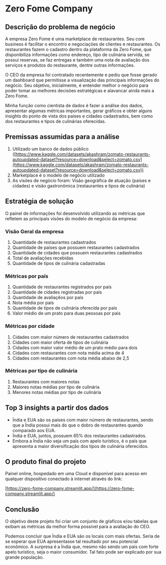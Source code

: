 # Zero Fome Company

## Descrição do problema de negócio

A empresa Zero Fome é uma marketplace de restaurantes. Seu core business é facilitar o encontro e negociações de clientes e restaurantes. Os restaurantes fazem o cadastro dentro da plataforma da Zero Fome, que disponibiliza informações como endereço, tipo de culinária servida, se possui reservas, se faz entregas e também uma nota de avaliação dos serviços e produtos do restaurante, dentre outras informações.

O CEO da empresa foi contratado recentemente e pediu que fosse gerado um dashboard que permitisse a visualização das principais informações do negócio. Seu objetivo, inicialmente, é entender melhor o negócio para poder tomar as melhores decisões estratégicas e alavancar ainda mais a Zero Fome.

Minha função como cientista de dados é fazer a análise dos dados, apresentar algumas métricas importantes, gerar gráficos e obter alguns insights do ponto de vista dos países e cidades cadastrados, bem como dos restaurantes e tipos de culinárias oferecidas.

## Premissas assumidas para a análise

1. Utilizado um banco de dados público ([https://www.kaggle.com/datasets/akashram/zomato-restaurants-autoupdated-dataset?resource=download&select=zomato.csv](https://www.kaggle.com/datasets/akashram/zomato-restaurants-autoupdated-dataset?resource=download&select=zomato.csv))
2. Marketplace é o modelo de negócio utilizado
3. As visões de negócio foram: Visão geográfica de atuação (países e cidades) e visão gastronômica (restaurantes e tipos de culinária) 

## Estratégia de solução

O painel de informações foi desenvolvido utilizando as métricas que refletem as principais visões do modelo de negócio da empresa:

### Visão Geral da empresa

1. Quantidade de restaurantes cadastrados
2. Quantidade de países que possuem restaurantes cadastrados
3. Quantidade de cidades que possuem restaurantes cadastrados
4. Total de avaliações recebidas
5. Quantidade de tipos de culinária cadastradas

### Métricas por país

1. Quantidade de restaurantes registrados por país
2. Quantidade de cidades registradas por país
3. Quantidade de avaliaçẽos por país
4. Nota média por país
5. Quantidade de tipos de culinária oferecida por país
6. Valor médio de um prato para duas pessoas por país 

### Métricas por cidade

1. Cidades com maior número de restaurantes cadastrados
2. Cidades com maior oferta de tipos de culinária
3. Cidades com maior valor médio de um prato médio para dois
4. Cidades com restaurantes com nota média acima de 4
5. Cidades com restaurantes com nota média abaixo de 2,5

### Métricas por tipo de culinária

1. Restaurantes com maiores notas
2. Maiores notas médias por tipo de culinária
3. Menores notas médias por tipo de culinária

## Top 3 insights a partir dos dados

- Índia e EUA são os países com maior número de restaurantes, sendo que a Índia possui mais do que o dobro de restaurantes quando comparado aos EUA.
- Índia e EUA, juntos, possuem 65% dos restaurantes cadastrados.
- Embora a Índia não seja um país com apelo turístico, é o país que apresenta a maior diversificação dos tipos de culinária oferecidos.

## O produto final do projeto

Painel online, hospedado em uma Cloud e disponível para acesso em qualquer dispositivo conectado à internet através do link:

[https://zero-fome-company.streamlit.app/](https://zero-fome-company.streamlit.app/)

## Conclusão

O objetivo deste projeto foi criar um conjunto de gŕaficos e/ou tabelas que exibam as métricas da melhor forma possível para a avaliação do CEO.

Podemos concluir que Índia e EUA são os locais com mais ofertas. Seria de se esperar que EUA apresentasse tal resultado por seu potencial econômico. A surpresa é a Índia que, mesmo não sendo um país com forte apelo turístico, seja o maior consumidor. Tal fato pode ser explicado por sua grande população.

